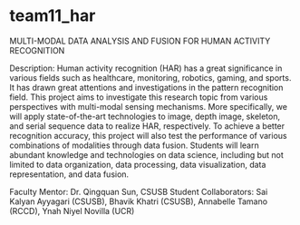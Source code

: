 # team11_har
MULTI-MODAL DATA ANALYSIS AND FUSION FOR HUMAN ACTIVITY RECOGNITION

Description:
Human activity recognition (HAR) has a great significance in various fields such as
healthcare, monitoring, robotics, gaming, and sports. It has drawn great attentions and
investigations in the pattern recognition field. This project aims to investigate this research topic from various perspectives with multi-modal sensing mechanisms. More specifically, we will apply state-of-the-art technologies to image, depth image, skeleton, and serial sequence data to realize HAR, respectively. To achieve a better recognition accuracy, this project will also test the performance of various combinations of modalities through data fusion. Students will learn abundant knowledge and technologies on data science,
including but not limited to data organization, data processing, data visualization, data
representation, and data fusion.

Faculty Mentor: Dr. Qingquan Sun, CSUSB
Student Collaborators: Sai Kalyan Ayyagari (CSUSB), 
                       Bhavik Khatri (CSUSB), 
                       Annabelle Tamano (RCCD), 
                       Ynah Niyel Novilla (UCR)

